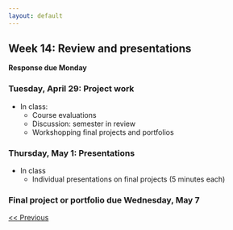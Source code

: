 ```yaml
---
layout: default
---
```


## Week 14: Review and presentations

**Response due Monday**

### Tuesday, April 29: Project work

- In class:
	- Course evaluations
	- Discussion: semester in review
	- Workshopping final projects and portfolios

### Thursday, May 1: Presentations

- In class
	- Individual presentations on final projects (5 minutes each)

### Final project or portfolio due Wednesday, May 7


[<< Previous](12) 